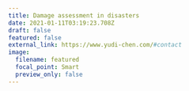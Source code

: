 ```yaml
---
title: Damage assessment in disasters
date: 2021-01-11T03:19:23.708Z
draft: false
featured: false
external_link: https://www.yudi-chen.com/#contact
image:
  filename: featured
  focal_point: Smart
  preview_only: false
---
```

